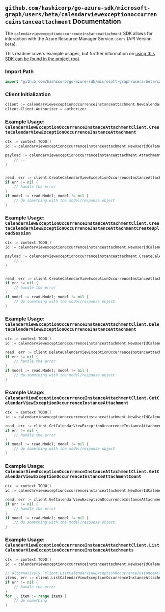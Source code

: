
## `github.com/hashicorp/go-azure-sdk/microsoft-graph/users/beta/calendarviewexceptionoccurrenceinstanceattachment` Documentation

The `calendarviewexceptionoccurrenceinstanceattachment` SDK allows for interaction with the Azure Resource Manager Service `users` (API Version `beta`).

This readme covers example usages, but further information on [using this SDK can be found in the project root](https://github.com/hashicorp/go-azure-sdk/tree/main/docs).

### Import Path

```go
import "github.com/hashicorp/go-azure-sdk/microsoft-graph/users/beta/calendarviewexceptionoccurrenceinstanceattachment"
```


### Client Initialization

```go
client := calendarviewexceptionoccurrenceinstanceattachment.NewCalendarViewExceptionOccurrenceInstanceAttachmentClientWithBaseURI("https://management.azure.com")
client.Client.Authorizer = authorizer
```


### Example Usage: `CalendarViewExceptionOccurrenceInstanceAttachmentClient.CreateCalendarViewExceptionOccurrenceInstanceAttachment`

```go
ctx := context.TODO()
id := calendarviewexceptionoccurrenceinstanceattachment.NewUserIdCalendarViewIdExceptionOccurrenceIdInstanceID("userIdValue", "eventIdValue", "eventId1Value", "eventId2Value")

payload := calendarviewexceptionoccurrenceinstanceattachment.Attachment{
	// ...
}


read, err := client.CreateCalendarViewExceptionOccurrenceInstanceAttachment(ctx, id, payload)
if err != nil {
	// handle the error
}
if model := read.Model; model != nil {
	// do something with the model/response object
}
```


### Example Usage: `CalendarViewExceptionOccurrenceInstanceAttachmentClient.CreateCalendarViewExceptionOccurrenceInstanceAttachmentCreateUploadSession`

```go
ctx := context.TODO()
id := calendarviewexceptionoccurrenceinstanceattachment.NewUserIdCalendarViewIdExceptionOccurrenceIdInstanceID("userIdValue", "eventIdValue", "eventId1Value", "eventId2Value")

payload := calendarviewexceptionoccurrenceinstanceattachment.CreateCalendarViewExceptionOccurrenceInstanceAttachmentCreateUploadSessionRequest{
	// ...
}


read, err := client.CreateCalendarViewExceptionOccurrenceInstanceAttachmentCreateUploadSession(ctx, id, payload)
if err != nil {
	// handle the error
}
if model := read.Model; model != nil {
	// do something with the model/response object
}
```


### Example Usage: `CalendarViewExceptionOccurrenceInstanceAttachmentClient.DeleteCalendarViewExceptionOccurrenceInstanceAttachment`

```go
ctx := context.TODO()
id := calendarviewexceptionoccurrenceinstanceattachment.NewUserIdCalendarViewIdExceptionOccurrenceIdInstanceIdAttachmentID("userIdValue", "eventIdValue", "eventId1Value", "eventId2Value", "attachmentIdValue")

read, err := client.DeleteCalendarViewExceptionOccurrenceInstanceAttachment(ctx, id)
if err != nil {
	// handle the error
}
if model := read.Model; model != nil {
	// do something with the model/response object
}
```


### Example Usage: `CalendarViewExceptionOccurrenceInstanceAttachmentClient.GetCalendarViewExceptionOccurrenceInstanceAttachment`

```go
ctx := context.TODO()
id := calendarviewexceptionoccurrenceinstanceattachment.NewUserIdCalendarViewIdExceptionOccurrenceIdInstanceIdAttachmentID("userIdValue", "eventIdValue", "eventId1Value", "eventId2Value", "attachmentIdValue")

read, err := client.GetCalendarViewExceptionOccurrenceInstanceAttachment(ctx, id)
if err != nil {
	// handle the error
}
if model := read.Model; model != nil {
	// do something with the model/response object
}
```


### Example Usage: `CalendarViewExceptionOccurrenceInstanceAttachmentClient.GetCalendarViewExceptionOccurrenceInstanceAttachmentCount`

```go
ctx := context.TODO()
id := calendarviewexceptionoccurrenceinstanceattachment.NewUserIdCalendarViewIdExceptionOccurrenceIdInstanceID("userIdValue", "eventIdValue", "eventId1Value", "eventId2Value")

read, err := client.GetCalendarViewExceptionOccurrenceInstanceAttachmentCount(ctx, id)
if err != nil {
	// handle the error
}
if model := read.Model; model != nil {
	// do something with the model/response object
}
```


### Example Usage: `CalendarViewExceptionOccurrenceInstanceAttachmentClient.ListCalendarViewExceptionOccurrenceInstanceAttachments`

```go
ctx := context.TODO()
id := calendarviewexceptionoccurrenceinstanceattachment.NewUserIdCalendarViewIdExceptionOccurrenceIdInstanceID("userIdValue", "eventIdValue", "eventId1Value", "eventId2Value")

// alternatively `client.ListCalendarViewExceptionOccurrenceInstanceAttachments(ctx, id)` can be used to do batched pagination
items, err := client.ListCalendarViewExceptionOccurrenceInstanceAttachmentsComplete(ctx, id)
if err != nil {
	// handle the error
}
for _, item := range items {
	// do something
}
```
